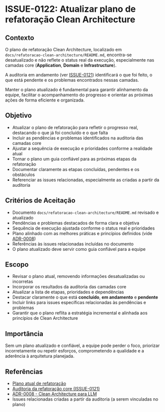 # ISSUE-0122: Atualizar plano de refatoração Clean Architecture

## Contexto

O plano de refatoração Clean Architecture, localizado em `docs/refatoracao-clean-architecture/README.md`, encontra-se desatualizado e não reflete o status real da execução, especialmente nas camadas core (**Application**, **Domain** e **Infrastructure**). 

A auditoria em andamento (ver [ISSUE-0121](../../improvement/ISSUE-0121-Auditar-execucao-refatoracao-core/README.md)) identificará o que foi feito, o que está pendente e os problemas encontrados nessas camadas.

Manter o plano atualizado é fundamental para garantir alinhamento da equipe, facilitar o acompanhamento do progresso e orientar as próximas ações de forma eficiente e organizada.

## Objetivo

- Atualizar o plano de refatoração para refletir o progresso real, destacando o que já foi concluído e o que falta
- Incluir as pendências e problemas identificados na auditoria das camadas core
- Ajustar a sequência de execução e prioridades conforme a realidade atual
- Tornar o plano um guia confiável para as próximas etapas da refatoração
- Documentar claramente as etapas concluídas, pendentes e os obstáculos
- Referenciar as issues relacionadas, especialmente as criadas a partir da auditoria

## Critérios de Aceitação

- Documento `docs/refatoracao-clean-architecture/README.md` revisado e atualizado
- Pendências e problemas destacados de forma clara e objetiva
- Sequência de execução ajustada conforme o status real e prioridades
- Plano alinhado com as melhores práticas e princípios definidos (vide [ADR-0008](../../../docs/adr/ADR-0008-Clean-Architecture-LLM.md))
- Referências às issues relacionadas incluídas no documento
- O plano atualizado deve servir como guia confiável para a equipe

## Escopo

- Revisar o plano atual, removendo informações desatualizadas ou incorretas
- Incorporar os resultados da auditoria das camadas core
- Atualizar a lista de etapas, prioridades e dependências
- Destacar claramente o que está **concluído**, **em andamento** e **pendente**
- Incluir links para issues específicas relacionadas às pendências e problemas
- Garantir que o plano reflita a estratégia incremental e alinhada aos princípios de Clean Architecture

## Importância

Sem um plano atualizado e confiável, a equipe pode perder o foco, priorizar incorretamente ou repetir esforços, comprometendo a qualidade e a aderência à arquitetura planejada.

## Referências

- [Plano atual de refatoração](../../../docs/refatoracao-clean-architecture/README.md)
- [Auditoria da refatoração core (ISSUE-0121)](../../improvement/ISSUE-0121-Auditar-execucao-refatoracao-core/README.md)
- [ADR-0008 - Clean Architecture para LLM](../../../docs/adr/ADR-0008-Clean-Architecture-LLM.md)
- Issues relacionadas criadas a partir da auditoria (a serem vinculadas no plano)